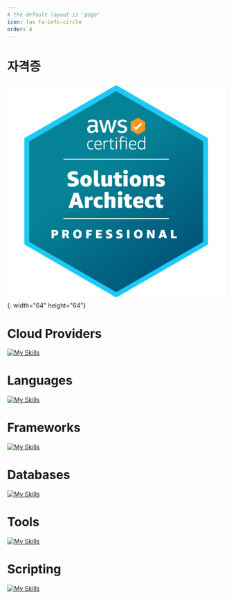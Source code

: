 ```yaml
---
# the default layout is 'page'
icon: fas fa-info-circle
order: 4
---
```


<!-- > Add Markdown syntax content to file `_tabs/about.md`{: .filepath } and it will show up on this page.
{: .prompt-tip } -->
<!-- https://github.com/tandpfun/skill-icons#readme -->

# 자격증
![Desktop View](../assets/img/certificate/aws-sap.png){: width="64" height="64"}

# Cloud Providers
[![My Skills](https://skillicons.dev/icons?i=aws)](https://skillicons.dev)

# Languages
[![My Skills](https://skillicons.dev/icons?i=python,nodejs,java)](https://skillicons.dev)

# Frameworks
[![My Skills](https://skillicons.dev/icons?i=django,fastapi)](https://skillicons.dev)

# Databases
[![My Skills](https://skillicons.dev/icons?i=mysql,postgres,sqlite)](https://skillicons.dev)

# Tools
[![My Skills](https://skillicons.dev/icons?i=docker,kubernetes,prometheus,grafana,elasticsearch)](https://skillicons.dev)

# Scripting
[![My Skills](https://skillicons.dev/icons?i=bash,powershell)](https://skillicons.dev)




